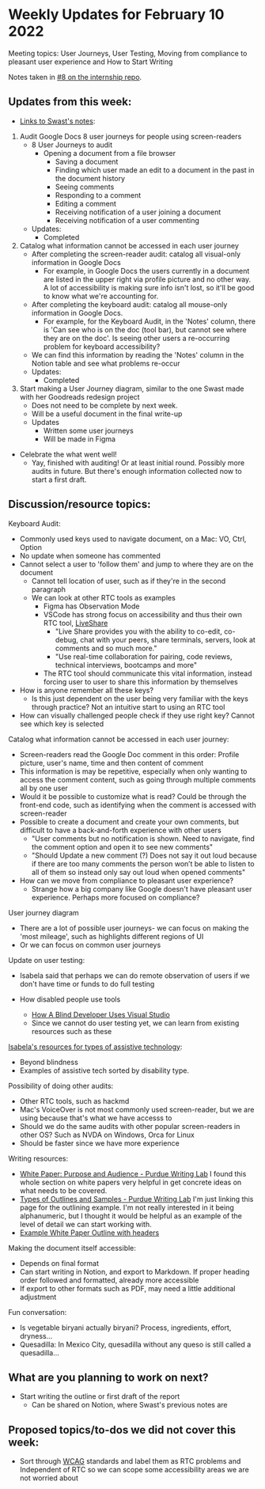 
# Weekly Updates for February 10 2022
Meeting topics: User Journeys, User Testing, Moving from compliance to pleasant user experience and How to Start Writing

Notes taken in [#8 on the internship repo](https://github.com/isabela-pf/internship/issues/8).

## Updates from this week:
- [Links to Swast's notes](https://five-space-ce8.notion.site/Assistive-tech-audit-Google-docs-Voice-over-643e4183aafb47a89d176c6fba3018bc):
1. Audit Google Docs 8 user journeys for people using screen-readers
    - 8 User Journeys to audit
      - Opening a document from a file browser
        - Saving a document
        - Finding which user made an edit to a document in the past in the document history
        - Seeing comments
        - Responding to a comment
        - Editing a comment
        - Receiving notification of a user joining a document
        - Receiving notification of a user commenting
    - Updates:
      - Completed
2. Catalog what information cannot be accessed in each user journey
    - After completing the screen-reader audit: catalog all visual-only information in Google Docs
        - For example, in Google Docs the users currently in a document are listed in the upper right via profile picture and no other way. A lot of accessibility is making sure info isn't lost, so it'll be good to know what we're accounting for.
    - After completing the keyboard audit: catalog all mouse-only information in Google Docs.
        - For example, for the Keyboard Audit, in the 'Notes' column, there is 'Can see who is on the doc (tool bar), but cannot see where they are on the doc'. Is seeing other users a re-occurring problem for keyboard accessibility?
    - We can find this information by reading the 'Notes' column in the Notion table and see what problems re-occur
    - Updates:
      - Completed
3. Start making a User Journey diagram, similar to the one Swast made with her Goodreads redesign project
    - Does not need to be complete by next week.
    - Will be a useful document in the final write-up
    - Updates
      - Written some user journeys
      - Will be made in Figma
- Celebrate the what went well! 
  - Yay, finished with auditing! Or at least initial round. Possibly more audits in future. But there's enough information collected now to start a first draft.

## Discussion/resource topics:
Keyboard Audit:
- Commonly used keys used to navigate document, on a Mac: VO, Ctrl, Option
- No update when someone has commented
- Cannot select a user to 'follow them' and jump to where they are on the document
  - Cannot tell location of user, such as if they're in the second paragraph
  - We can look at other RTC tools as examples
    - Figma has Observation Mode
    - VSCode has strong focus on accessibility and thus their own RTC tool, [LiveShare](https://visualstudio.microsoft.com/services/live-share/)
      - "Live Share provides you with the ability to co-edit, co-debug, chat with your peers, share terminals, servers, look at comments and so much more."
      - "Use real-time collaboration for pairing, code reviews, technical interviews, bootcamps and more"
    - The RTC tool should communicate this vital information, instead forcing user to user to share this information by themselves
- How is anyone remember all these keys?
  - Is this just dependent on the user being very familiar with the keys through practice? Not an intuitive start to using an RTC tool
- How can visually challenged people check if they use right key? Cannot see which key is selected

Catalog what information cannot be accessed in each user journey:
- Screen-readers read the Google Doc comment in this order: Profile picture, user's name, time and then content of comment
- This information is may be repetitive, especially when only wanting to access the comment content, such as going through multiple comments all by one user
- Would it be possible to customize what is read? Could be through the front-end code, such as identifying when the comment is accessed with screen-reader
- Possible to create a document and create your own comments, but difficult to have a back-and-forth experience with other users
  - "User comments but no notification is shown. Need to navigate, find the comment option and open it to see new comments"
  - "Should Update a new comment (?)  Does not say it out loud because if there are too many comments the person won’t be able to listen to all of them so instead only say out loud when opened comments"
- How can we move from compliance to pleasant user experience?
  - Strange how a big company like Google doesn't have pleasant user experience. Perhaps more focused on compliance?

User journey diagram
- There are a lot of possible user journeys- we can focus on making the 'most mileage', such as highlights different regions of UI
- Or we can focus on common user journeys

Update on user testing:
- Isabela said that perhaps we can do remote observation of users if we don't have time or funds to do full testing

- How disabled people use tools
    - [How A Blind Developer Uses Visual Studio](https://www.youtube.com/watch?v=94swlF55tVc)
    - Since we cannot do user testing yet, we can learn from existing resources such as these

[Isabela's resources for types of assistive technology](https://github.com/isabela-pf/internship/blob/main/discussion-resources/assistive-tech.md):
- Beyond blindness
- Examples of assistive tech sorted by disability type.
  
Possibility of doing other audits:
- Other RTC tools, such as hackmd
- Mac's VoiceOver is not most commonly used screen-reader, but we are using because that's what we have accesss to
- Should we do the same audits with other popular screen-readers in other OS? Such as NVDA on Windows, Orca for Linux
- Should be faster since we have more experience

Writing resources:
- [White Paper: Purpose and Audience - Purdue Writing Lab](https://owl.purdue.edu/owl/subject_specific_writing/professional_technical_writing/white_papers/index.html)
I found this whole section on white papers very helpful in get concrete ideas on what needs to be covered.
- [Types of Outlines and Samples - Purdue Writing Lab](https://owl.purdue.edu/owl/general_writing/the_writing_process/developing_an_outline/types_of_outlines.html)
I'm just linking this page for the outlining example. I'm not really interested in it being alphanumeric, but I thought it would be helpful as an example of the level of detail we can start working with.
- [Example White Paper Outline with headers](https://owl.purdue.edu/owl/subject_specific_writing/professional_technical_writing/white_papers/organization_and_other_tips.html)

Making the document itself accessible:
- Depends on final format
- Can start writing in Notion, and export to Markdown. If proper heading order followed and formatted, already more accessible
- If export to other formats such as PDF, may need a little additional adjustment

Fun conversation:
- Is vegetable biryani actually biryani? Process, ingredients, effort, dryness...
- Quesadilla: In Mexico City, quesadilla without any queso is still called a quesadilla...

## What are you planning to work on next?
- Start writing the outline or first draft of the report
  - Can be shared on Notion, where Swast's previous notes are
   
## Proposed topics/to-dos we did not cover this week:
 - Sort through [WCAG](https://www.w3.org/WAI/standards-guidelines/wcag/) standards and label them as RTC problems and Independent of RTC so we can scope some accessibility areas we are not worried about